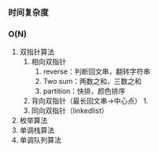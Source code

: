 ### 时间复杂度

### O(N)

1. 双指针算法
   1. 相向双指针
      1. reverse：判断回文串，翻转字符串
      2. Two sum：两数之和，三数之和
      3. partition：快排，颜色排序
   2. 背向双指针（最长回文串->中心点）
      1. 
   3. 同向双指针（linkedlist）
2. 枚举算法
3. 单调栈算法
4. 单调队列算法